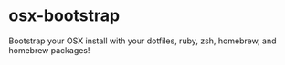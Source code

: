 # osx-bootstrap
Bootstrap your OSX install with your dotfiles, ruby, zsh, homebrew, and homebrew packages!
